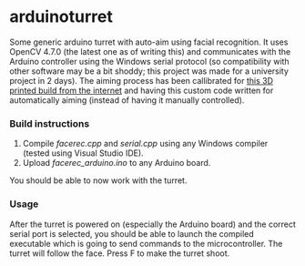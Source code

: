 # arduinoturret
Some generic arduino turret with auto-aim using facial recognition.
It uses OpenCV 4.7.0 (the latest one as of writing this) and communicates with the Arduino controller using the Windows serial protocol (so compatibility with other software may be a bit shoddy; this project was made for a university project in 2 days).
The aiming process has been callibrated for [this 3D printed build from the internet](https://www.littlefrenchkev.com/bluetooth-nerf-turret) and having this custom code written for automatically aiming (instead of having it manually controlled).

### Build instructions
1. Compile *facerec.cpp* and *serial.cpp* using any Windows compiler (tested using Visual Studio IDE).
2. Upload *facerec_arduino.ino* to any Arduino board.

You should be able to now work with the turret.

### Usage
After the turret is powered on (especially the Arduino board) and the correct serial port is selected, you should be able to launch the compiled executable which is going to send commands to the microcontroller. The turret will follow the face. Press F to make the turret shoot.

